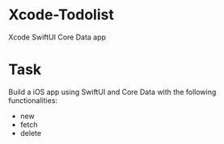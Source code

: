 # Xcode-Todolist
Xcode SwiftUI Core Data app

# Task
Build a iOS app using SwiftUI and Core Data with the following functionalities:
  - new
  - fetch
  - delete
